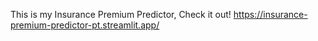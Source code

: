 This is my Insurance Premium Predictor, Check it out!
https://insurance-premium-predictor-pt.streamlit.app/
